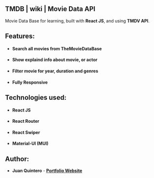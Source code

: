 ## TMDB | wiki | Movie Data API

Movie Data Base for learning, built with **React JS**, and using **TMDV API**.

## Features:

- #### Search all movies from TheMovieDataBase
- #### Show explaind info about movie, or actor
- #### Filter movie for year, duration and genres
- #### Fully Responsive

## Technologies used:

- #### **React JS**
- #### **React Router**
- #### **React Swiper**
- #### **Material-UI (MUI)**

## Author:

- **Juan Quintero** - **[Portfolio Website](https://juanquintero.me)**
